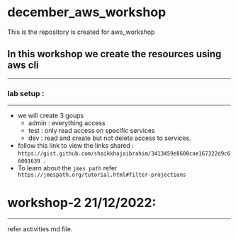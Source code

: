 # december_aws_workshop
This is the repository is created for aws_workshop
## In this workshop we create the resources using aws cli 
----------------------------------------------------------
### lab setup :
---------------
* we will create 3 goups
  * admin : everything access
  * test : only read access on specific services
  * dev : read and create but not delete access to services.
* follow this link to view the links shared : `https://gist.github.com/shaikkhajaibrahim/3413459e8600cae167322d9c66001639 `.
* To learn about the `jmes path` refer ` https://jmespath.org/tutorial.html#filter-projections`

# workshop-2 21/12/2022:
-------------------------
refer activities.md file.